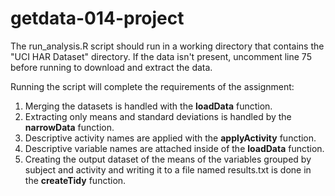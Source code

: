 # getdata-014-project
The run_analysis.R script should run in a working directory that contains the "UCI HAR Dataset" directory.
If the data isn't present, uncomment line 75 before running to download and extract the data.

Running the script will complete the requirements of the assignment:
1. Merging the datasets is handled with the **loadData** function.
2. Extracting only means and standard deviations is handled by the **narrowData** function.
3. Descriptive activity names are applied with the **applyActivity** function.
4. Descriptive variable names are attached inside of the **loadData** function.
5. Creating the output dataset of the means of the variables grouped by subject and activity and writing it to a file named results.txt is done in the **createTidy** function.
